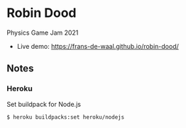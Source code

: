 # Robin Dood

Physics Game Jam 2021

- Live demo: https://frans-de-waal.github.io/robin-dood/

## Notes

### Heroku

Set buildpack for Node.js

```shell
$ heroku buildpacks:set heroku/nodejs
```
